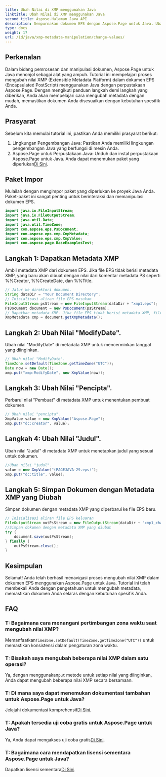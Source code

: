 ```yaml
---
title: Ubah Nilai di XMP menggunakan Java
linktitle: Ubah Nilai di XMP menggunakan Java
second_title: Aspose.Halaman Java API
description: Sempurnakan dokumen EPS dengan Aspose.Page untuk Java. Ubah metadata XMP dengan mudah untuk konten yang disesuaikan dan profesional. #Pengembangan Java
type: docs
weight: 17
url: /id/java/xmp-metadata-manipulation/change-values/
---
```

## Perkenalan
Dalam bidang pemrosesan dan manipulasi dokumen, Aspose.Page untuk Java menonjol sebagai alat yang ampuh. Tutorial ini mempelajari proses mengubah nilai XMP (Extensible Metadata Platform) dalam dokumen EPS (Encapsulated PostScript) menggunakan Java dengan perpustakaan Aspose.Page. Dengan mengikuti panduan langkah demi langkah yang diberikan, Anda akan mempelajari cara mengubah metadata dengan mudah, memastikan dokumen Anda disesuaikan dengan kebutuhan spesifik Anda.
## Prasyarat
Sebelum kita memulai tutorial ini, pastikan Anda memiliki prasyarat berikut:
1. Lingkungan Pengembangan Java: Pastikan Anda memiliki lingkungan pengembangan Java yang berfungsi di mesin Anda.
2.  Aspose.Page untuk Perpustakaan Java: Unduh dan instal perpustakaan Aspose.Page untuk Java. Anda dapat menemukan paket yang diperlukan[Di Sini](https://releases.aspose.com/page/java/).
## Paket Impor
Mulailah dengan mengimpor paket yang diperlukan ke proyek Java Anda. Paket-paket ini sangat penting untuk berinteraksi dan memanipulasi dokumen EPS.
```java
import java.io.FileInputStream;
import java.io.FileOutputStream;
import java.util.Date;
import java.util.TimeZone;
import com.aspose.eps.PsDocument;
import com.aspose.eps.xmp.XmpMetadata;
import com.aspose.eps.xmp.XmpValue;
import com.aspose.page.BaseExamplesTest;
```
## Langkah 1: Dapatkan Metadata XMP
Ambil metadata XMP dari dokumen EPS. Jika file EPS tidak berisi metadata XMP, yang baru akan dibuat dengan nilai dari komentar metadata PS seperti %%Creator, %%CreateDate, dan %%Title.
```java
// Jalur ke direktori dokumen.
String dataDir = "Your Document Directory";
// Inisialisasi aliran file EPS masukan
FileInputStream psStream = new FileInputStream(dataDir + "xmp1.eps");
PsDocument document = new PsDocument(psStream);
// Dapatkan metadata XMP. Jika file EPS tidak berisi metadata XMP, file baru akan dibuat dengan nilai dari komentar metadata PS
XmpMetadata xmp = document.getXmpMetadata();
```
## Langkah 2: Ubah Nilai "ModifyDate".
Ubah nilai "ModifyDate" di metadata XMP untuk mencerminkan tanggal yang diinginkan.
```java
// Ubah nilai "ModifyDate".
TimeZone.setDefault(TimeZone.getTimeZone("UTC"));
Date now = new Date();
xmp.put("xmp:ModifyDate", new XmpValue(now));
```
## Langkah 3: Ubah Nilai "Pencipta".
Perbarui nilai "Pembuat" di metadata XMP untuk menentukan pembuat dokumen.
```java
// Ubah nilai "pencipta".
XmpValue value = new XmpValue("Aspose.Page");
xmp.put("dc:creator", value);
```
## Langkah 4: Ubah Nilai "Judul".
Ubah nilai "Judul" di metadata XMP untuk menetapkan judul yang sesuai untuk dokumen.
```java
//Ubah nilai "judul".
value = new XmpValue("(PAGEJAVA-29.eps)");
xmp.put("dc:title", value);
```
## Langkah 5: Simpan Dokumen dengan Metadata XMP yang Diubah
Simpan dokumen dengan metadata XMP yang diperbarui ke file EPS baru.
```java
// Inisialisasi aliran file EPS keluaran
FileOutputStream outPsStream = new FileOutputStream(dataDir + "xmp1_changed.eps");
//Simpan dokumen dengan metadata XMP yang diubah
try {
    document.save(outPsStream);
} finally {
    outPsStream.close();
}
```
## Kesimpulan
Selamat! Anda telah berhasil menavigasi proses mengubah nilai XMP dalam dokumen EPS menggunakan Aspose.Page untuk Java. Tutorial ini telah membekali Anda dengan pengetahuan untuk mengubah metadata, memastikan dokumen Anda selaras dengan kebutuhan spesifik Anda.
## FAQ
### T: Bagaimana cara menangani pertimbangan zona waktu saat mengubah nilai XMP?
 Memanfaatkan`TimeZone.setDefault(TimeZone.getTimeZone("UTC"))` untuk memastikan konsistensi dalam pengaturan zona waktu.
### T: Bisakah saya mengubah beberapa nilai XMP dalam satu operasi?
 Ya, dengan menggunakan`put` metode untuk setiap nilai yang diinginkan, Anda dapat mengubah beberapa nilai XMP secara bersamaan.
### T: Di mana saya dapat menemukan dokumentasi tambahan untuk Aspose.Page untuk Java?
 Jelajahi dokumentasi komprehensif[Di Sini](https://reference.aspose.com/page/java/).
### T: Apakah tersedia uji coba gratis untuk Aspose.Page untuk Java?
 Ya, Anda dapat mengakses uji coba gratis[Di Sini](https://releases.aspose.com/).
### T: Bagaimana cara mendapatkan lisensi sementara Aspose.Page untuk Java?
 Dapatkan lisensi sementara[Di Sini](https://purchase.aspose.com/temporary-license/).